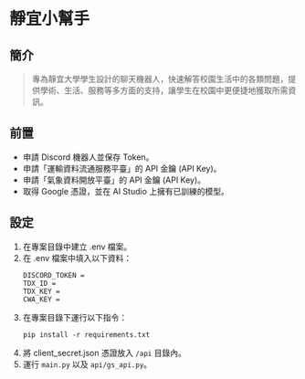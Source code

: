# 靜宜小幫手

## 簡介
> 專為靜宜大學學生設計的聊天機器人，快速解答校園生活中的各類問題，提供學術、生活、服務等多方面的支持，讓學生在校園中更便捷地獲取所需資訊。

## 前置
- 申請 Discord 機器人並保存 Token。
- 申請「運輸資料流通服務平臺」的 API 金鑰 (API Key)。
- 申請「氣象資料開放平臺」的 API 金鑰 (API Key)。
- 取得 Google 憑證，並在 AI Studio 上擁有已訓練的模型。

## 設定
1. 在專案目錄中建立 .env 檔案。
2. 在 .env 檔案中填入以下資料：
    ```
    DISCORD_TOKEN = 
    TDX_ID = 
    TDX_KEY = 
    CWA_KEY = 
    ```
3. 在專案目錄下運行以下指令：
    ```
    pip install -r requirements.txt
    ```
4. 將 client_secret.json 憑證放入 `/api` 目錄內。
4. 運行 `main.py` 以及 `api/gs_api.py`。